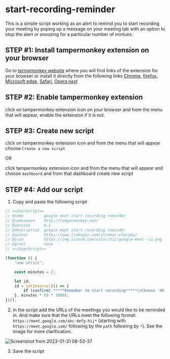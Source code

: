 # start-recording-reminder
This is a simple script working as an alert to remind you to start recording your meeting by poping up a message on your meeting tab with an option to stop the alert or snoozing for a particular number of mintues.

## STEP #1: Install tampermonkey extension on your browser
Go to [termpmonkey website](https://www.tampermonkey.net/index.php?browser=chrome) where you will find links of the extension for your browser or install it directly from the following links
[Chrome](https://chrome.google.com/webstore/detail/tampermonkey/dhdgffkkebhmkfjojejmpbldmpobfkfo), 
[firefox](https://addons.mozilla.org/en-US/firefox/addon/tampermonkey/),
[Microsoft edge](https://microsoftedge.microsoft.com/addons/detail/tampermonkey/iikmkjmpaadaobahmlepeloendndfphd),
[Safari](https://apps.apple.com/us/app/tampermonkey/id1482490089),
[Opera next](https://addons.opera.com/en/extensions/details/tampermonkey-beta/)

## STEP #2: Enable tampermonkey extension
click on tampermonkey extension icon on your browser and from the menu that will appear, enable the extension if it is not.

## STEP #3: Create new script
click on tampermonkey extension icon and from the menu that will appear choose `Create a new script`

OR

click tampermonkey extension icon and from the menu that will appear and choose `dashboard` and from that dashboard create new script

## STEP #4: Add our script
1. Copy and paste the following script
```javascript
// ==UserScript==
// @name         google meet start recording reminder
// @namespace    http://tampermonkey.net/
// @version      0.1
// @description  google meet start recording reminder
// @author       https://www.linkedin.com/in/omar-elaraby/
// @icon         https://img.icons8.com/color/512/google-meet--v1.png
// @grant        none
// ==/UserScript==

(function () {
    'use strict';

    const minutes = 2;

    let id;
    id = setInterval(() => {
        if (confirm(`*****Remember to start recording*****\nChoose 'OK' to stop this reminder.\nChoose 'Cancel' to remind you again after ${minutes} minutes.`)) clearInterval(id);
    }, minutes * 60 * 1000);
})();
```
2. In the script add the URLs of the meetings you would like to be reminded in. And make sure that the URLs meet the following format:  `https://meet.google.com/abc-defg-hij*` (starting with `https://meet.google.com/` following by the `path` following by `*`). See the image for more clarification.

![Screenshot from 2023-01-31 08-53-37](https://user-images.githubusercontent.com/47684373/215689037-cf71cf31-5a69-4022-84b7-ea3de7af46b8.png)

3. Save the script
